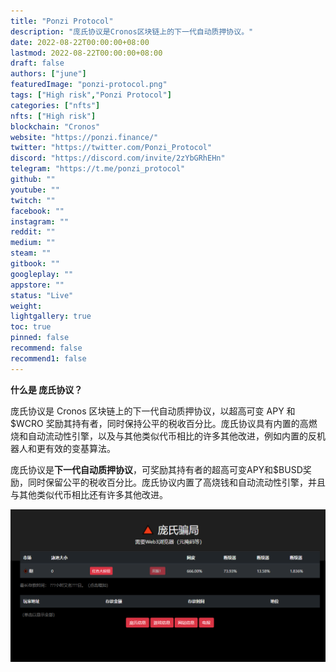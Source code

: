 ```yaml
---
title: "Ponzi Protocol"
description: "庞氏协议是Cronos区块链上的下一代自动质押协议。"
date: 2022-08-22T00:00:00+08:00
lastmod: 2022-08-22T00:00:00+08:00
draft: false
authors: ["june"]
featuredImage: "ponzi-protocol.png"
tags: ["High risk","Ponzi Protocol"]
categories: ["nfts"]
nfts: ["High risk"]
blockchain: "Cronos"
website: "https://ponzi.finance/"
twitter: "https://twitter.com/Ponzi_Protocol"
discord: "https://discord.com/invite/2zYbGRhEHn"
telegram: "https://t.me/ponzi_protocol"
github: ""
youtube: ""
twitch: ""
facebook: ""
instagram: ""
reddit: ""
medium: ""
steam: ""
gitbook: ""
googleplay: ""
appstore: ""
status: "Live"
weight: 
lightgallery: true
toc: true
pinned: false
recommend: false
recommend1: false
---
```


**什么是 庞氏协议？**

庞氏协议是 Cronos 区块链上的下一代自动质押协议，以超高可变 APY 和 $WCRO 奖励其持有者，同时保持公平的税收百分比。庞氏协议具有内置的高燃烧和自动流动性引擎，以及与其他类似代币相比的许多其他改进，例如内置的反机器人和更有效的变基算法。

庞氏协议是**下一代自动质押协议**，可奖励其持有者的超高可变APY和$BUSD奖励，同时保留公平的税收百分比。庞氏协议内置了高烧钱和自动流动性引擎，并且与其他类似代币相比还有许多其他改进。

![庞氏协议是 Cronos 区块链上的下一代自动质押协议](36.png)